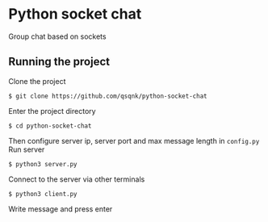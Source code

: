 
# Python socket chat  
  
Group chat based on sockets  
  
## Running the project  
  
Clone the project
  
```properties
$ git clone https://github.com/qsqnk/python-socket-chat
```  
Enter the project directory
```properties
$ cd python-socket-chat
```  
Then configure server ip, server port and max message length in `config.py`
Run server
 ```properties
$ python3 server.py
```  
Сonnect to the server via other terminals
 ```properties
$ python3 client.py
```  
Write message and press enter